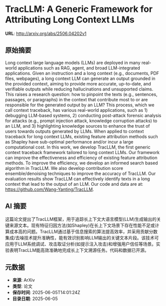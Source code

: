 # TracLLM: A Generic Framework for Attributing Long Context LLMs

**URL**: http://arxiv.org/abs/2506.04202v1

## 原始摘要

Long context large language models (LLMs) are deployed in many real-world
applications such as RAG, agent, and broad LLM-integrated applications. Given
an instruction and a long context (e.g., documents, PDF files, webpages), a
long context LLM can generate an output grounded in the provided context,
aiming to provide more accurate, up-to-date, and verifiable outputs while
reducing hallucinations and unsupported claims. This raises a research
question: how to pinpoint the texts (e.g., sentences, passages, or paragraphs)
in the context that contribute most to or are responsible for the generated
output by an LLM? This process, which we call context traceback, has various
real-world applications, such as 1) debugging LLM-based systems, 2) conducting
post-attack forensic analysis for attacks (e.g., prompt injection attack,
knowledge corruption attacks) to an LLM, and 3) highlighting knowledge sources
to enhance the trust of users towards outputs generated by LLMs. When applied
to context traceback for long context LLMs, existing feature attribution
methods such as Shapley have sub-optimal performance and/or incur a large
computational cost. In this work, we develop TracLLM, the first generic context
traceback framework tailored to long context LLMs. Our framework can improve
the effectiveness and efficiency of existing feature attribution methods. To
improve the efficiency, we develop an informed search based algorithm in
TracLLM. We also develop contribution score ensemble/denoising techniques to
improve the accuracy of TracLLM. Our evaluation results show TracLLM can
effectively identify texts in a long context that lead to the output of an LLM.
Our code and data are at: https://github.com/Wang-Yanting/TracLLM.


## AI 摘要

这篇论文提出了TracLLM框架，用于追踪长上下文大语言模型(LLM)生成输出的关键来源文本。现有特征归因方法(如Shapley)在长上下文场景下存在性能不足或计算成本高的问题。TracLLM通过基于信息搜索的算法提高效率，并采用贡献分数集成/去噪技术提升准确性，能有效识别影响LLM输出的关键文本片段。该技术可应用于LLM系统调试、攻击取证分析(如提示注入攻击)和增强用户信任等场景。实验表明TracLLM能高效准确地完成长上下文溯源任务。代码和数据已开源。

## 元数据

- **来源**: ArXiv
- **类型**: 论文
- **保存时间**: 2025-06-05T14:01:24Z
- **目录日期**: 2025-06-05
